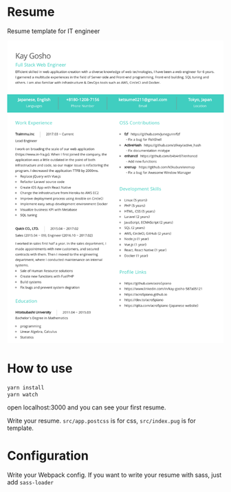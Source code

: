 # Resume

Resume template for IT engineer

![](screenshot.png)

# How to use

```
yarn install
yarn watch
```

open localhost:3000 and you can see your first resume.

Write your resume. `src/app.postcss` is for css, `src/index.pug` is for template.

# Configuration

Write your Webpack config.
If you want to write your resume with sass, just add `sass-loader`

